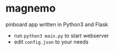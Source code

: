 # magnemo
pinboard app written in Python3 and Flask

- run ```python3 main.py``` to start webserver
- edit ```config.json``` to your needs